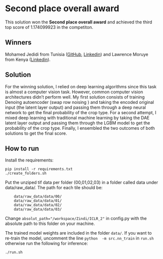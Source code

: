 # Second place overall award

This solution won the **Second place overall award** and achieved the third top score of 1.174099923 in the competiton. 

## Winners

Mohamed Jedidi from Tunisia ([GitHub](https://github.com/JedidiMohamed), [Linkedin](https://www.linkedin.com/in/mohamed-salam-djedidi/)) and Lawrence Moruye from Kenya ([Linkedin](https://www.linkedin.com/in/lawrence-moruye-40203715a/)).



## Solution
For the winning solution, I relied on deep learning algorithms since this task is almost a computer vision task. However, common computer vision architectures didn’t perform well. My first solution consists of training Denoing autoencoder (swap row noising ) and taking the encoded original input (the latent layer output) and passing them through a deep neural network to get the final probability of the crop type. For a second attempt, I mixed deep learning with traditional machine learning by taking the  DAE latent layer output and passing them through the LGBM model to get the probability of the crop type. Finally, I ensembled the two outcomes of both solutions to get the final score. 


## How to run 

Install the requirements:

```
pip install -r requirements.txt
./create_folders.sh
```

Put the unziped tif data per folder (00,01,02,03) in a folder called  data under data/raw_data/.
The path for each tile should be: 
```
	data/raw_data/data/00/
	data/raw_data/data/01/
	data/raw_data/data/02/
	data/raw_data/data/03/
```

Change `absolut_path="/workspace/Zindi/ICLR_2"` in config.py with the absolute path to this folder on your machine.

The trained model weights are included in the folder `data/`. If you want to re-train the model, uncomment the line `python  -m src.nn_train` in `run.sh` otherwise run the following for inference:

```
./run.sh

```
